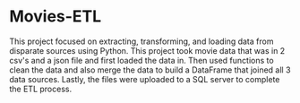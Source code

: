 # Movies-ETL
This project focused on extracting, transforming, and loading data from disparate sources using Python. This project took movie data that was in 2 csv's and a json file and first loaded the data in. Then used functions to clean the data and also merge the data to build a DataFrame that joined all 3 data sources. Lastly, the files were uploaded to a SQL server to complete the ETL process. 